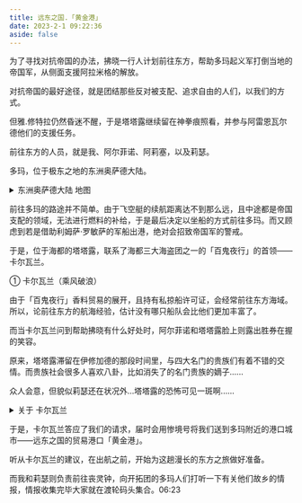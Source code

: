 ```yaml
---
title: 远东之国.「黄金港」
date: 2023-2-1 09:22:36
aside: false
---
```




为了寻找对抗帝国的办法，拂晓一行人计划前往东方，帮助多玛起义军打倒当地的帝国军，从侧面支援阿拉米格的解放。

对抗帝国的最好途径，就是团结那些反对被支配、追求自由的人们，以我们的方式。

但雅.修特拉仍然昏迷不醒，于是塔塔露继续留在神拳痕照看，并参与阿雷恩瓦尔德他们的支援任务。

前往东方的人员，就是我、阿尔菲诺、阿莉塞，以及莉瑟。

多玛，位于极东之地的东洲奥萨德大陆。

<details>   <summary>东洲奥萨德大陆 地图</summary>
<img src="https://m1.im5i.com/2023/02/02/UbDSQD.jpg" alt="UbDSQD.jpg" border="0" />
</details>

前往多玛的路途并不简单。由于飞空艇的续航距离达不到那么远，且中途都是帝国支配的领域，无法进行燃料的补给，于是最后决定以坐船的方式前往多玛。而又顾虑到若是借助利姆萨·罗敏萨的军船出港，绝对会招致帝国军的警戒。

于是，位于海都的塔塔露，联系了海都三大海盗团之一的「百鬼夜行」的首领——卡尔瓦兰。

① 卡尔瓦兰（乘风破浪）

由于「百鬼夜行」香料贸易的展开，且持有私掠船许可证，会经常前往东方海域。所以，论前往东方的航海经验，估计没有哪只船队会比他们更加丰富了。

而当卡尔瓦兰问到帮助拂晓有什么好处时，阿尔菲诺和塔塔露脸上则露出胜券在握的笑容。

原来，塔塔露滞留在伊修加德的那段时间里，与四大名门的贵族们有着不错的交情。而贵族社会很多人喜欢八卦，比如消失了的名门贵族的嫡子......

众人会意，但貌似莉瑟还在状况外...塔塔露的恐怖可见一斑啊......

<details>   <summary>关于 卡尔瓦兰</summary>
卡尔瓦兰·德·戈尔加涅是利姆萨·罗敏萨三大海盗团之一「百鬼夜行」的首领。卡尔瓦兰是一位开明的海盗，他认为人必须随时代而改变。与保留着海盗旧传统的三大海盗团之一的「红血圣女团」截然相反，卡尔瓦兰与红血圣女团的首领罗丝温互为冤家，经常斗嘴。
在伊修加德中，一直流传着一个八卦：在二十多年前，皇都名门狄兰达尔家的嫡子，为了增长见识外出旅行，但在途中却失踪了，至于是否还活着，无人可知。
原来，卡尔瓦兰就是狄兰达尔家消失的嫡子，一出生便和所有的伊修加德贵族家长子一样，过着镀金的日子。不满其命运，卡尔瓦兰化名为一位狄兰达尔家的旗手，在他的第十四个命名日后不久离家，去见识更广阔的地域。仅仅向南出航三天，他所乘坐的船就与一艘百鬼夜行的船相撞，他本人也被俘。为逃离伊修加德上流社会令人窒息的约束，卡尔瓦兰抓住了这一机会加入了海盗。他学会了查看星象，成为了罕见的优秀领袖，不断晋级。现龄三十四岁，已是掌管百鬼夜行的首领。
</details>

于是，卡尔瓦兰答应了我们的请求，届时会用惨境号将我们送到多玛附近的港口城市——远东之国的贸易港口「黄金港」。

听从卡尔瓦兰的建议，在出航之前，开始为这趟漫长的东方之旅做好准备。

而我和莉瑟则负责前往丧灵钟，向开拓团的多玛人们打听一下有关他们故乡的情报，情报收集完毕大家就在渡轮码头集合。06:23





